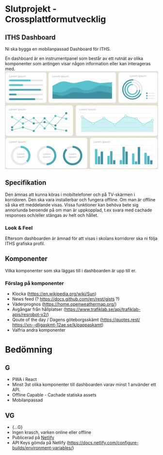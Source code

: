 # Slutprojekt - Crossplattformutvecklig
## ITHS Dashboard
Ni ska bygga en mobilanpassad Dashboard för ITHS.

En dashboard är en instrumentpanel som består av ett rutnät av olika komponenter som antingen visar någon information eller kan interageras med.
![](dashboard.png)


## Specifikation
Den ämnas att kunna köras i mobiltelefoner och på TV-skärmen i korridoren.
Den ska vara installerbar och fungera offline.
Om man är offline så ska ett meddelande visas. Vissa funktioner kan behöva bete sig annorlunda beroende på om man är uppkopplad, t.ex svara med cachade responses och/eller stängas av helt och hållet.

### Look & Feel
Eftersom dashboarden är ämnad för att visas i skolans korridorer ska ni följa ITHS grafiska profil.


## Komponenter
Vilka komponenter som ska läggas till i dashboarden är upp till er.

### Förslag på komponenter
* Klocka (https://en.wikipedia.org/wiki/Sun)
* News feed (? https://docs.github.com/en/rest/gists ?)
* Väderprognos (https://home.openweathermap.org/)
* Avgångar från hållplatser (https://www.trafiklab.se/api/trafiklab-apis/resrobot-v2/)
* Qoute of the day / Dagens göteborgsskämt (https://quotes.rest/ https://xn--dligaskmt-12ae.se/k/pappaskamt)
* Valfria andra komponenter

# Bedömning
## G
* PWA i React
* Minst 3st olika komponenter till dashboarden varav minst 1 använder ett API.
* Offline Capable - Cachade statiska assets
* Mobilanpassad

## VG
* {...G}
* Ingen krasch, varken online eller offline
* Publicerad på [Netlify](https://www.netlify.com/)
* API Keys gömda på Netlify (https://docs.netlify.com/configure-builds/environment-variables/)